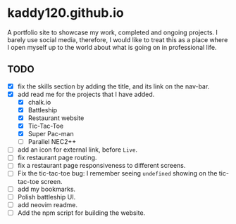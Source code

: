 # kaddy120.github.io

A portfolio site to showcase my work, completed and ongoing projects. I barely
use social media, therefore, I would like to treat this as a place where I open myself up
to the world about what is going on in professional life.

## TODO
- [X] fix the skills section by adding the title, and its link on the nav-bar.
- [X] add read me for the projects that I have added. 
    - [X] chalk.io
    - [X] Battleship
    - [X] Restaurant website
    - [X] Tic-Tac-Toe
    - [X] Super Pac-man
    - [ ] Parallel NEC2++
- [ ] add an icon for external link, before `Live`. 
- [ ] fix restaurant page routing.
- [ ] fix a restaurant page responsiveness to different screens.
- [ ] Fix the tic-tac-toe bug: I remember seeing `undefined` showing on the tic-tac-toe screen.
- [ ] add my bookmarks.
- [ ] Polish battleship UI.
- [ ] add neovim readme.
- [ ] Add the npm script for building the website.
